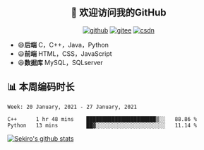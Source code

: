 <h2 align="center">👋 欢迎访问我的GitHub</h2>
<p align="center">
  <a href="https://github.com/666WXY666"><img src="https://img.shields.io/badge/GitHub-24292e" alt="github"></a>
  <a href="https://gitee.com/wxy_666"><img src="https://img.shields.io/badge/Gitee-fe7300" alt="gitee"></a>
  <a href="https://blog.csdn.net/WXY_666"><img src="https://img.shields.io/badge/CSDN-cf000e" alt="csdn"></a>
</p>

- 😄**后端** C，C++，Java，Python
- 😃**前端** HTML，CSS，JavaScript
- 😆**数据库** MySQL，SQLserver

## 📊 本周编码时长

<!--START_SECTION:waka-->
```text
Week: 20 January, 2021 - 27 January, 2021

C++      1 hr 48 mins    ██████████████████████▒░░   88.86 % 
Python   13 mins         ██▓░░░░░░░░░░░░░░░░░░░░░░   11.14 % 
```
<!--END_SECTION:waka-->

[![Sekiro's github stats](https://github-readme-stats.vercel.app/api?username=666WXY666)](https://666wxy666.github.io/)

<!--
**666WXY666/666WXY666** is a ✨ _special_ ✨ repository because its `README.md` (this file) appears on your GitHub profile.

Here are some ideas to get you started:

- 🔭 I’m currently working on ...
- 🌱 I’m currently learning ...
- 👯 I’m looking to collaborate on ...
- 🤔 I’m looking for help with ...
- 💬 Ask me about ...
- 📫 How to reach me: ...
- 😄 Pronouns: ...
- ⚡ Fun fact: ...
-->
